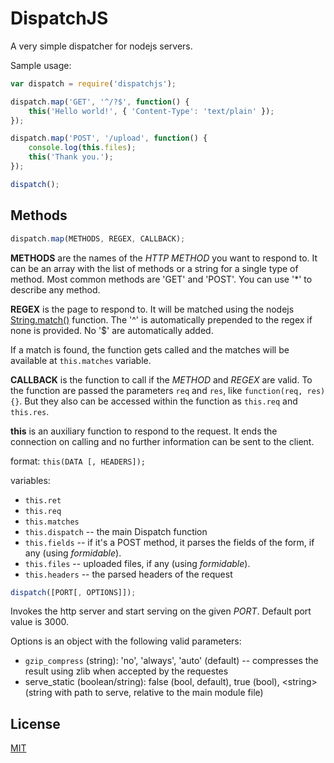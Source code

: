 DispatchJS
=========

A very simple dispatcher for nodejs servers.

Sample usage:
```javascript
var dispatch = require('dispatchjs');

dispatch.map('GET', '^/?$', function() {
	this('Hello world!', { 'Content-Type': 'text/plain' });
});

dispatch.map('POST', '/upload', function() {
	console.log(this.files);
	this('Thank you.');
});

dispatch();
```

Methods
------

```javascript
dispatch.map(METHODS, REGEX, CALLBACK);
```

**METHODS** are the names of the *HTTP METHOD* you want to respond to. It can be an array with the list of methods or a string for a single type of method. Most common methods are 'GET' and 'POST'. You can use '*' to describe any method.

**REGEX** is the page to respond to. It will be matched using the nodejs [String.match()](https://developer.mozilla.org/en/docs/Web/JavaScript/Reference/Global_Objects/String/match) function. The '^' is automatically prepended to the regex if none is provided. No '$' are automatically added.

If a match is found, the function gets called and the matches will be available at `this.matches` variable.

**CALLBACK** is the function to call if the *METHOD* and *REGEX* are valid. To the function are passed the parameters `req` and `res`, like `function(req, res) {}`. But they also can be accessed within the function as `this.req` and `this.res`.

**this** is an auxiliary function to respond to the request. It ends the connection on calling and no further information can be sent to the client.

format: `this(DATA [, HEADERS]);`

variables:
* `this.ret`
* `this.req`
* `this.matches`
* `this.dispatch` -- the main Dispatch function
* `this.fields` -- if it's a POST method, it parses the fields of the form, if any (using *formidable*).
* `this.files` -- uploaded files, if any (using *formidable*).
* `this.headers` -- the parsed headers of the request

```javascript
dispatch([PORT[, OPTIONS]]);
```

Invokes the http server and start serving on the given *PORT*. Default port value is 3000.

Options is an object with the following valid parameters:
* `gzip_compress` (string): 'no', 'always', 'auto' (default) -- compresses the result using zlib when accepted by the requestes
* serve_static (boolean/string): false (bool, default), true (bool), &lt;string&gt; (string with path to serve, relative to the main module file)

License
------

[MIT](https://opensource.org/licenses/MIT)
